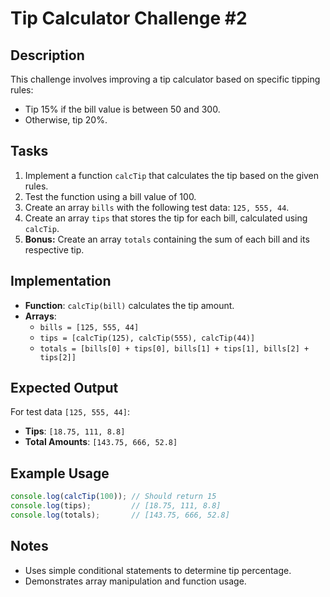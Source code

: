 # Tip Calculator Challenge #2

## Description
This challenge involves improving a tip calculator based on specific tipping rules:
- Tip 15% if the bill value is between 50 and 300.
- Otherwise, tip 20%.

## Tasks
1. Implement a function `calcTip` that calculates the tip based on the given rules.
2. Test the function using a bill value of 100.
3. Create an array `bills` with the following test data: `125, 555, 44`.
4. Create an array `tips` that stores the tip for each bill, calculated using `calcTip`.
5. **Bonus:** Create an array `totals` containing the sum of each bill and its respective tip.

## Implementation
- **Function**: `calcTip(bill)` calculates the tip amount.
- **Arrays**:
  - `bills = [125, 555, 44]`
  - `tips = [calcTip(125), calcTip(555), calcTip(44)]`
  - `totals = [bills[0] + tips[0], bills[1] + tips[1], bills[2] + tips[2]]`

## Expected Output
For test data `[125, 555, 44]`:
- **Tips**: `[18.75, 111, 8.8]`
- **Total Amounts**: `[143.75, 666, 52.8]`

## Example Usage
```javascript
console.log(calcTip(100)); // Should return 15
console.log(tips);         // [18.75, 111, 8.8]
console.log(totals);       // [143.75, 666, 52.8]
```

## Notes
- Uses simple conditional statements to determine tip percentage.
- Demonstrates array manipulation and function usage.

